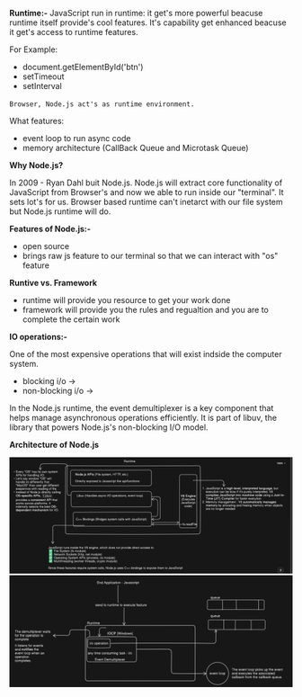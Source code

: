 **Runtime:-** JavaScript run in runtime: it get's more powerful beacuse runtime itself provide's cool features. It's capability get enhanced beacuse it get's access to runtime features.

For Example:

- document.getElementById('btn')
- setTimeout
- setInterval

`Browser, Node.js act's as runtime environment.`

What features:

- event loop to run async code
- memory architecture (CallBack Queue and Microtask Queue)

**Why Node.js?**

In 2009 - Ryan Dahl buit Node.js. Node.js will extract core functionality of JavaScript from Browser's and now we able to run inside our "terminal". It sets lot's for us. Browser based runtime can't inetarct with our file system but Node.js runtime will do.

**Features of Node.js:-**

- open source
- brings raw js feature to our terminal so that we can interact with "os" feature

**Runtive vs. Framework**

- runtime will provide you resource to get your work done
- framework will provide you the rules and regualtion and you are to complete the certain work

**IO operations:-**

One of the most expensive operations that will exist indside the computer system.

- blocking i/o ->
- non-blocking i/o ->

In the Node.js runtime, the event demultiplexer is a key component that helps manage asynchronous operations efficiently. It is part of libuv, the library that powers Node.js's non-blocking I/O model.

**Architecture of Node.js**

![Runtime](/images/1.png)
![RUntime_With_JavaScript](/images/2.png)
